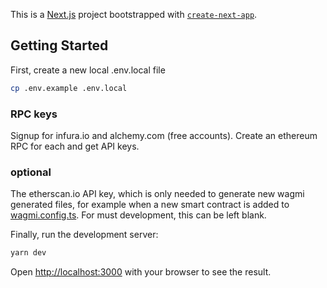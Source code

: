 This is a [Next.js](https://nextjs.org/) project bootstrapped with [`create-next-app`](https://github.com/vercel/next.js/tree/canary/packages/create-next-app).

## Getting Started

First, create a new local .env.local file

```bash
cp .env.example .env.local
```

### RPC keys

Signup for infura.io and alchemy.com (free accounts). Create an ethereum RPC for each and get API keys.

### optional

The etherscan.io API key, which is only needed to generate new wagmi generated files, for example when a new smart contract is added to [wagmi.config.ts](./wagmi.config.ts). For must development, this can be left blank.

Finally, run the development server:

```bash
yarn dev
```

Open [http://localhost:3000](http://localhost:3000) with your browser to see the result.
